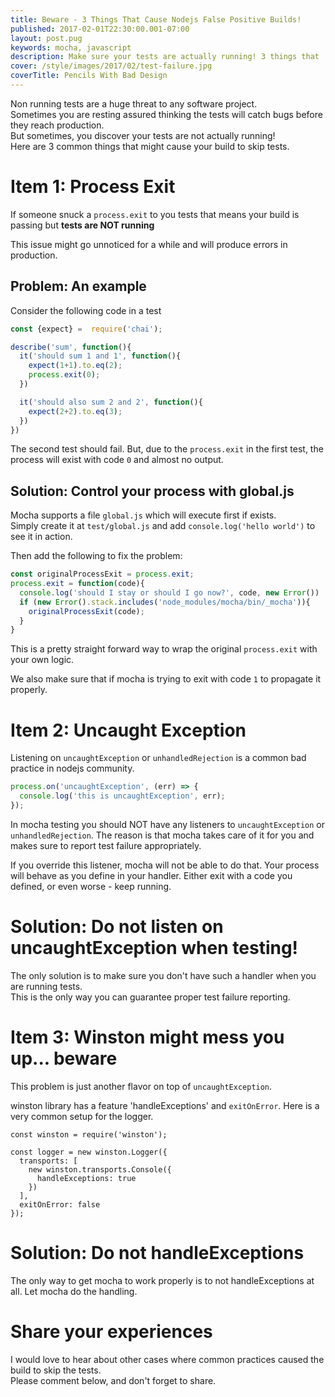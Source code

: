```yaml
---
title: Beware - 3 Things That Cause Nodejs False Positive Builds!
published: 2017-02-01T22:30:00.001-07:00
layout: post.pug
keywords: mocha, javascript
description: Make sure your tests are actually running! 3 things that
cover: /style/images/2017/02/test-failure.jpg
coverTitle: Pencils With Bad Design
---
```


Non running tests are a huge threat to any software project.    
Sometimes you are resting assured thinking the tests will catch bugs before they reach production.      
But sometimes, you discover your tests are not actually running!   
Here are 3 common things that might cause your build to skip tests.

# Item 1: Process Exit

If someone snuck a `process.exit` to you tests that means your build is passing but **tests are NOT running**

This issue might go unnoticed for a while and will produce errors in production.

## Problem: An example

Consider the following code in a test

```javascript
const {expect} =  require('chai');

describe('sum', function(){
  it('should sum 1 and 1', function(){
    expect(1+1).to.eq(2);
    process.exit(0);
  })

  it('should also sum 2 and 2', function(){
    expect(2+2).to.eq(3);
  })
})
```

The second test should fail.
But, due to the `process.exit` in the first test, the process will exist with code `0` and almost no output.


## Solution: Control your process with global.js

Mocha supports a file `global.js` which will execute first if exists.   
Simply create it at `test/global.js` and add `console.log('hello world')` to see it in action.

Then add the following to fix the problem:

```javascript
const originalProcessExit = process.exit;
process.exit = function(code){
  console.log('should I stay or should I go now?', code, new Error())
  if (new Error().stack.includes('node_modules/mocha/bin/_mocha')){
    originalProcessExit(code);
  }
}
```

This is a pretty straight forward way to wrap the original `process.exit` with your own logic.

We also make sure that if mocha is trying to exit with code `1` to propagate it properly.

# Item 2: Uncaught Exception

Listening on `uncaughtException` or `unhandledRejection` is a common bad practice in nodejs community.

```javascript
process.on('uncaughtException', (err) => {
  console.log('this is uncaughtException', err);
});
```

In mocha testing you should NOT have any listeners to `uncaughtException` or `unhandledRejection`. The reason is that mocha takes care of it for you and makes sure to report test failure appropriately.

If you override this listener, mocha will not be able to do that. Your process will behave as you define in your handler. Either exit with a code you defined, or even worse - keep running.

# Solution: Do not listen on uncaughtException when testing!

The only solution is to make sure you don't have such a handler when you are running tests.    
This is the only way you can guarantee proper test failure reporting.

# Item 3: Winston might mess you up... beware

This problem is just another flavor on top of `uncaughtException`.

winston library has a feature 'handleExceptions' and `exitOnError`. Here is a very common setup for the logger.

```
const winston = require('winston');

const logger = new winston.Logger({
  transports: [
    new winston.transports.Console({
      handleExceptions: true
    })
  ],
  exitOnError: false
});
```

# Solution: Do not handleExceptions

The only way to get mocha to work properly is to not handleExceptions at all. Let mocha do the handling.


# Share your experiences

I would love to hear about other cases where common practices caused the build to skip the tests.   
Please comment below, and don't forget to share.
